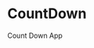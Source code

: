 # CountDown
 Count Down App
   
        
                                     
                                 
                          
               
       
   
 
